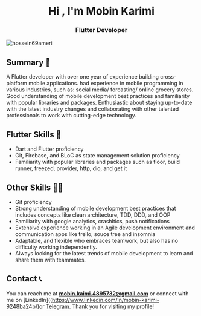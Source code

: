 <h1 align="center">Hi , I'm Mobin Karimi</h1>
<h3 align="center">Flutter Developer</h3>

<p align="left"> <img src="https://komarev.com/ghpvc/?username=mobinkaimi2000&label=Profile%20views&color=0e75b6&style=flat" alt="hossein69ameri" /> </p>


## Summary 🚀

A Flutter developer with over one year of experience building cross-platform mobile applications. had experience in mobile programming in various industries, such as: social media/ forcasting/ online grocery stores. Good understanding of mobile development best practices and familiarity with popular libraries and packages. Enthusiastic about staying up-to-date with the latest industry changes and collaborating with other talented professionals to work with cutting-edge technology.

## Flutter Skills 🦋

- Dart and Flutter proficiency
- Git, Firebase, and BLoC as state management solution proficiency
- Familiarity with popular libraries and packages such as floor, build runner, freezed, provider, http, dio, and get it

## Other Skills 👨‍💻
- Git proficiency
- Strong understanding of mobile development best practices that includes concepts like clean architecture, TDD, DDD, and OOP
- Familiarity with google analytics, crashltics, push notifications
- Extensive experience working in an Agile development environment and communication apps like trello, souce tree and insomnia
- Adaptable, and flexible who embraces teamwork, but also has no difficulty working independently.
- Always looking for the latest trends of mobile development to learn and share them with teammates.

## Contact 📞

You can reach me at **mobin.kaimi.4895732@gmail.com** or connect with me on [LinkedIn]((https://www.linkedin.com/in/mobin-karimi-9248ba24b/)or [Telegram](https://t.me/Mos_Hated). Thank you for visiting my profile!
